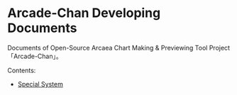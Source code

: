 # Arcade-Chan Developing Documents

Documents of Open-Source Arcaea Chart Making & Previewing Tool Project 「Arcade-Chan」。

Contents:

- [Special System](Specials/README.md "Arcade-Chan Special System Developing Document")
